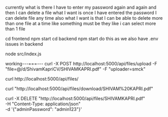 currently what is there I have to enter my password again and again and then I can delete a file what I want is once I have entered the password I can delete file any time      also what I want is that I can be able to delete more than one file at a time like something must be they like i can select more than 1 file




cd frontend  npm start
cd backend npm start
do this as we also have .env issues in backend

node src/index.js



working---===---
curl -X POST http://localhost:5000/api/files/upload -F "file=@/d/ShivamKapriCV/SHIVAMKAPRI.pdf" -F "uploader=smck"

curl http://localhost:5000/api/files/

curl "http://localhost:5000/api/files/download/SHIVAM%20KAPRI.pdf"



curl -X DELETE "http://localhost:5000/api/files/SHIVAMKAPRI.pdf" \
  -H "Content-Type: application/json" \
  -d '{"adminPassword": "admin123"}'
  